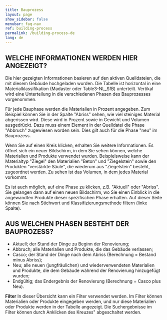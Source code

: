 ```yaml
---
title: Bauprozess
layout: page
show_sidebar: false
menubar: faq-nav
ref: building-process
permalink: /building-process-de
lang: de
---
```


## WELCHE INFORMATIONEN WERDEN HIER ANGEZEIGT?
Die hier gezeigten Informationen basieren auf den aktiven Quelldateien, die mit diesem Gebäude hochgeladen wurden. Die Tabelle ist horizontal in eine Materialklassifikation (Madaster oder Table3-NL_SfB) unterteilt. Vertikal wird eine Unterteilung in die verschiedenen Phasen des Bauprozesses vorgenommen.

Für jede Bauphase werden die Materialien in Prozent angegeben. Zum Beispiel können Sie in der Spalte "Abriss" sehen, wie viel steiniges Material abgerissen wird. Diese wird in Prozent sowie in Gewicht und Volumen ausgedrückt. Dazu muss einem Element in der Quelldatei die Phase "Abbruch" zugewiesen worden sein. Dies gilt auch für die Phase "neu" im Bauprozess.

Wenn Sie auf einen Kreis klicken, erhalten Sie weitere Informationen. Es öffnet sich ein neuer Bildschirm, in dem Sie sehen können, welche Materialien und Produkte verwendet wurden. Beispielsweise kann der Materialtyp "Ziegel" den Materialien "Beton" und "Ziegelstein" sowie den Produkten "verstärkte Säule", die wiederum aus "Ziegelstein" besteht, zugeordnet werden. Zu sehen ist das Volumen, in dem jedes Material vorkommt.

Es ist auch möglich, auf eine Phase zu klicken, z.B. "Aktuell" oder "Abriss". Sie gelangen dann auf einen neuen Bildschirm, wo Sie einen Einblick in die angewandten Produkte dieser spezifischen Phase erhalten. Auf dieser Seite können Sie nach Stichwort und Klassifizierungsmethode filtern (linke Spalte).

## AUS WELCHEN PHASEN BESTEHT DER BAUPROZESS?
- Aktuell; der Stand der Dinge zu Beginn der Renovierung;
- Abbruch; alle Materialien und Produkte, die das Gebäude verlassen;
- Casco; der Stand der Dinge nach dem Abriss (Berechnung = Bestand minus Abriss);
- Neu; alle neuen (jungfräulichen) und wiederverwendeten Materialien und Produkte, die dem Gebäude während der Renovierung hinzugefügt wurden;
- Endgültig; das Endergebnis der Renovierung (Berechnung = Casco plus Neu).

**Filter** In dieser Übersicht kann ein Filter verwendet werden. Im Filter können Materialien oder Produkte eingegeben werden, und nur diese Materialien oder Produkte werden in der Tabelle angezeigt. Die Suchergebnisse im Filter können durch Anklicken des Kreuzes" abgeschaltet werden.
